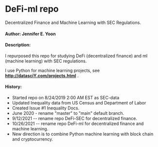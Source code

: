 # DeFi-ml repo
Decentralized Finance and Machine Learning with SEC Regulations.  

#### Author: Jennifer E. Yoon  

#### Description:  

I repurposed this repo for studying DeFi (decentralized finance) and ml (machine learning) with SEC regulations.    

I use Python for machine learning projects, see **http://datasciY.com/projects.html** .

#### History:  

 * Started repo on 8/24/2019 2:00 AM EST as SEC-data  
 * Updated Inequality data from US Census and Department of Labor  
 * Created Issue #1 Inequality Docs.  
 * June 2020 - rename "master" to "main" default branch.  
 * 9/12/2021 -- rename repo DeFi-SEC for decentralized finance.  
 * 10/26/2021 -- rename repo DeFi-ml for decentralized finance and machine learning.  
 * New direction is to combine Python machine learning with block chain and cryptocurrency.     


